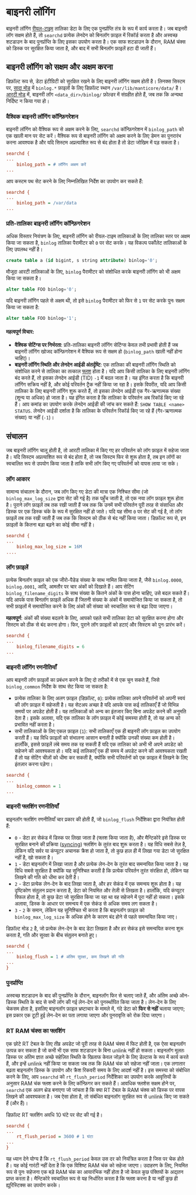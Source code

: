 # बाइनरी लॉगिंग

बाइनरी लॉगिंग [रीयल-टाइम](../Creating_a_table/Local_tables/Real-time_table.md) तालिका डेटा के लिए एक पुनर्प्राप्ति तंत्र के रूप में कार्य करता है। जब बाइनरी लॉग सक्षम होते हैं, तो `searchd` प्रत्येक लेनदेन को बिनलॉग फ़ाइल में रिकॉर्ड करता है और अस्वच्छ शटडाउन के बाद पुनर्प्राप्ति के लिए इसका उपयोग करता है। एक साफ शटडाउन के दौरान, RAM चंक्स को डिस्क पर सुरक्षित किया जाता है, और बाद में सभी बिनलॉग फ़ाइलें हटा दी जाती हैं।

## बाइनरी लॉगिंग को सक्षम और अक्षम करना

डिफ़ॉल्ट रूप से, डेटा इंटीग्रिटी को सुरक्षित रखने के लिए बाइनरी लॉगिंग सक्षम होती है। लिनक्स सिस्टम पर, [सादा मोड](../Creating_a_table/Local_tables.md#Defining-table-schema-in-config-%28Plain-mode%29) में `binlog.*` फ़ाइलों के लिए डिफ़ॉल्ट स्थान `/var/lib/manticore/data/` है। [आरटी मोड](../Creating_a_table/Local_tables.md#Online-schema-management-%28RT-mode%29) में, बाइनरी लॉग `<data_dir>/binlog/` फ़ोल्डर में संग्रहीत होते हैं, जब तक कि अन्यथा निर्दिष्ट न किया गया हो।

### वैश्विक बाइनरी लॉगिंग कॉन्फ़िगरेशन

<!-- example binlog_path -->
बाइनरी लॉगिंग को वैश्विक रूप से अक्षम करने के लिए, `searchd` कॉन्फ़िगरेशन में `binlog_path` को एक खाली मान पर सेट करें।
वैश्विक रूप से बाइनरी लॉगिंग को अक्षम करने के लिए डेमन का पुनरारंभ करना आवश्यक है और यदि सिस्टम अप्रत्याशित रूप से बंद होता है तो डेटा जोखिम में पड़ सकता है।

<!-- request Example -->
```ini
searchd {
...
    binlog_path = # लॉगिंग अक्षम करें
...
```
<!-- end -->

<!-- example binlog_path2 -->
आप कस्टम पथ सेट करने के लिए निम्नलिखित निर्देश का उपयोग कर सकते हैं:

<!-- request Example -->
```ini
searchd {
...
    binlog_path = /var/data
...
```
<!-- end -->

### प्रति-तालिका बाइनरी लॉगिंग कॉन्फ़िगरेशन

<!-- Example binlog0 -->
अधिक विस्तार नियंत्रण के लिए, बाइनरी लॉगिंग को रीयल-टाइम तालिकाओं के लिए तालिका स्तर पर अक्षम किया जा सकता है, `binlog` तालिका पैरामीटर को `0` पर सेट करके। यह विकल्प पर्कोलेट तालिकाओं के लिए उपलब्ध नहीं है।

<!-- request Example -->
```sql
create table a (id bigint, s string attribute) binlog='0';
```
<!-- end -->

<!-- Example binlog_alter -->
मौजूदा आरटी तालिकाओं के लिए, `binlog` पैरामीटर को संशोधित करके बाइनरी लॉगिंग को भी अक्षम किया जा सकता है।

<!-- request Example -->
```sql
alter table FOO binlog='0';
```
<!-- end -->

<!-- Example binlog_alter2 -->
यदि बाइनरी लॉगिंग पहले से अक्षम थी, तो इसे `binlog` पैरामीटर को फिर से `1` पर सेट करके पुनः सक्षम किया जा सकता है:

<!-- request Example -->
```sql
alter table FOO binlog='1';
```
<!-- end -->

#### महत्वपूर्ण विचार:
* **वैश्विक सेटिंग्स पर निर्भरता**: प्रति-तालिका बाइनरी लॉगिंग सेटिंग्स केवल तभी प्रभावी होती हैं जब बाइनरी लॉगिंग खोजद कॉन्फ़िगरेशन में वैश्विक रूप से सक्षम हो (`binlog_path` खाली नहीं होना चाहिए)।
* **बाइनरी लॉगिंग स्थिति और लेनदेन आईडी अंतर्दृष्टि**: एक तालिका की बाइनरी लॉगिंग स्थिति को संशोधित करने से तालिका का तत्काल [फ्लश](../Securing_and_compacting_a_table/Flushing_RAM_chunk_to_disk.md#FLUSH-TABLE) होता है। यदि आप किसी तालिका के लिए बाइनरी लॉगिंग बंद करते हैं, तो इसका लेनदेन आईडी (TID) `-1` में बदल जाता है। यह इंगित करता है कि बाइनरी लॉगिंग सक्रिय नहीं है, और कोई परिवर्तन ट्रैक नहीं किया जा रहा है। इसके विपरीत, यदि आप किसी तालिका के लिए बाइनरी लॉगिंग शुरू करते हैं, तो इसका लेनदेन आईडी एक गैर-ऋणात्मक संख्या (शून्य या अधिक) हो जाता है। यह इंगित करता है कि तालिका के परिवर्तन अब रिकॉर्ड किए जा रहे हैं। आप कमांड का उपयोग करके लेनदेन आईडी की जांच कर सकते हैं: `SHOW TABLE <name> STATUS`. लेनदेन आईडी दर्शाता है कि तालिका के परिवर्तन रिकॉर्ड किए जा रहे हैं (गैर-ऋणात्मक संख्या) या नहीं (`-1`)।

## संचालन

जब बाइनरी लॉगिंग चालू होती है, तो आरटी तालिका में किए गए हर परिवर्तन को लॉग फ़ाइल में सहेजा जाता है। यदि सिस्टम अप्रत्याशित रूप से बंद होता है, तो जब सिस्टम फिर से शुरू होता है, तब इन लॉगों का स्वचालित रूप से उपयोग किया जाता है ताकि सभी लॉग किए गए परिवर्तनों को वापस लाया जा सके।

### लॉग आकार

<!-- Example binlog_max_log_size -->
सामान्य संचालन के दौरान, जब लॉग किए गए डेटा की मात्रा एक निश्चित सीमा (जो `binlog_max_log_size` द्वारा सेट की गई है) तक पहुँच जाती है, तो एक नया लॉग फ़ाइल शुरू होता है। पुराने लॉग फ़ाइलें तब तक रखी जाती हैं जब तक कि उनमें सभी परिवर्तन पूरी तरह से संसाधित और डिस्क पर एक डिस्क चंके के रूप में सुरक्षित नहीं हो जाते। यदि यह सीमा `0` पर सेट की गई है, तो लॉग फ़ाइलें तब तक रखी जाती हैं जब तक कि सिस्टम को ठीक से बंद नहीं किया जाता। डिफ़ॉल्ट रूप से, इन फ़ाइलों के कितना बड़ा बढ़ने का कोई सीमा नहीं है।

<!-- request Example -->

```ini
searchd {
...
    binlog_max_log_size = 16M
....
```

<!-- end -->

### लॉग फ़ाइलें

<!-- example binlog_filename_digits -->

प्रत्येक बिनलॉग फ़ाइल को एक जीरो-पैडेड संख्या के साथ नामित किया जाता है, जैसे `binlog.0000`, `binlog.0001`, आदि, आमतौर पर चार अंकों को दिखाते हैं। आप सेटिंग `binlog_filename_digits` के साथ संख्या के कितने अंकों के पास होना चाहिए, उसे बदल सकते हैं। यदि आपके पास बिनलॉग फ़ाइलें अधिक हैं जितनी संख्या के अंकों में समायोजित किया जा सकता है, तो सभी फ़ाइलों में समायोजित करने के लिए अंकों की संख्या को स्वचालित रूप से बढ़ा दिया जाएगा।

**महत्वपूर्ण**: अंकों की संख्या बदलने के लिए, आपको पहले सभी तालिका डेटा को सुरक्षित करना होगा और सिस्टम को ठीक से बंद करना होगा। फिर, पुराने लॉग फ़ाइलों को हटाएं और सिस्टम को पुनः प्रारंभ करें।

<!-- request Example -->
```ini
searchd {
...
    binlog_filename_digits = 6
...
```
<!-- end -->

### बाइनरी लॉगिंग रणनीतियाँ

<!-- Example binlog_common -->
आप बाइनरी लॉग फ़ाइलों का प्रबंधन करने के लिए दो तरीकों में से एक चुन सकते हैं, जिसे `binlog_common` निर्देश के साथ सेट किया जा सकता है:
* प्रत्येक तालिका के लिए अलग फ़ाइल (डिफ़ॉल्ट, `0`): प्रत्येक तालिका अपने परिवर्तनों को अपनी स्वयं की लॉग फ़ाइल में सहेजती है। यह सेटअप अच्छा है यदि आपके पास कई तालिकाएँ हैं जो विभिन्न समयों पर अपडेट होती हैं। यह तालिकाओं को अन्य का इंतजार किए बिना अपडेट करने की अनुमति देता है। इसके अलावा, यदि एक तालिका के लॉग फ़ाइल में कोई समस्या होती है, तो यह अन्य को प्रभावित नहीं करता है।
* सभी तालिकाओं के लिए एकल फ़ाइल (`1`): सभी तालिकाएँ एक ही बाइनरी लॉग फ़ाइल का उपयोग करती हैं। यह विधि फ़ाइलों को संभालना आसान बनाती है क्योंकि उनकी संख्या कम होती है। हालाँकि, इससे फ़ाइलें लंबे समय तक रह सकती हैं यदि एक तालिका को अभी भी अपने अपडेट को सहेजने की आवश्यकता हो। यदि कई तालिकाएँ एक ही समय में अपडेट करने की आवश्यकता रखती हैं तो यह सेटिंग चीज़ों को धीमा कर सकती है, क्योंकि सभी परिवर्तनों को एक फ़ाइल में लिखने के लिए इंतज़ार करना पड़ेगा।

<!-- request binlog_common -->

```ini
searchd {
...
    binlog_common = 1
...
```
<!-- end -->
### बाइनरी फ्लशिंग रणनीतियाँ

<!-- उदाहरण binlog_flush -->
बाइनलॉग फ्लशिंग रणनीतियाँ चार प्रकार की होती हैं, जो `binlog_flush` निर्देशिका द्वारा नियंत्रित होती हैं:

* `0` - डेटा हर सेकंड में डिस्क पर लिखा जाता है (फ्लश किया जाता है), और मैन्टिकोरे इसे डिस्क पर सुरक्षित बनाने की प्रक्रिया ([syncing](https://linux.die.net/man/8/sync)) फ्लशिंग के तुरंत बाद शुरू करता है। यह विधि सबसे तेज़ है, लेकिन यदि सर्वर या कंप्यूटर अचानक क्रैश हो जाता है, तो कुछ हाल ही में लिखा गया डेटा जो सुरक्षित नहीं है, खो सकता है।
* `1` - डेटा बाइनलॉग में लिखा जाता है और प्रत्येक लेन-देन के तुरंत बाद समन्वयित किया जाता है। यह विधि सबसे सुरक्षित है क्योंकि यह सुनिश्चित करती है कि प्रत्येक परिवर्तन तुरंत संरक्षित हो, लेकिन यह लिखने की गति को धीमा कर देती है।
* `2` - डेटा प्रत्येक लेन-देन के बाद लिखा जाता है, और हर सेकंड में एक समन्वय शुरू होता है। यह दृष्टिकोण संतुलन प्रदान करता है, डेटा को नियमित और तेज़ी से लिखता है। हालाँकि, यदि कंप्यूटर विफल होता है, तो कुछ डेटा जो सुरक्षित किया जा रहा था वह सहेजने में पूरा नहीं हो सकता। इसके अलावा, डिस्क के आधार पर समन्वय में एक सेकंड से अधिक समय लग सकता है।
* `3` - `2` के समान, लेकिन यह सुनिश्चित भी करता है कि बाइनलॉग फ़ाइल को `binlog_max_log_size` के अधिक होने के कारण बंद होने से पहले समन्वयित किया जाए।

डिफ़ॉल्ट मोड `2` है, जो प्रत्येक लेन-देन के बाद डेटा लिखता है और हर सेकंड इसे समन्वयित करना शुरू करता है, गति और सुरक्षा के बीच संतुलन बनाते हुए।

<!-- अनुरोध उदाहरण -->
```ini
searchd {
...
    binlog_flush = 1 # अंतिम सुरक्षा, कम लिखने की गति
...
}
```
<!-- अंत -->

### पुनर्प्राप्ति

अस्वच्छ शटडाउन के बाद की पुनर्प्राप्ति के दौरान, बाइनलॉग फिर से चलाए जाते हैं, और अंतिम अच्छे ऑन-डिस्क स्थिति के बाद से सभी लॉग की गई लेन-देन को पुनर्स्थापित किया जाता है। लेन-देन के लिए चेकसम होता है, इसलिए बाइनलॉग फ़ाइल भ्रष्टाचार के मामले में, गंदे डेटा को **फिर से नहीं** चलाया जाएगा; इस प्रकार एक टूटी हुई लेन-देन का पता लगाया जाएगा और पुनरावृत्ति को रोक दिया जाएगा।

### RT RAM चंक्स का फ्लशिंग

<!-- उदाहरण rt_flush_period -->
एक छोटे RT टेबल के लिए तीव्र अपडेट जो पूरी तरह से RAM चंक्स में फिट होती है, एक ऐसा बाइनलॉग उत्पन्न कर सकता है जो कभी भी एक साफ शटडाउन के बिना unlink नहीं हो सकता। बाइनलॉग मूलतः डिस्क पर अंतिम ज्ञात अच्छे सहेज़ित स्थिति के खिलाफ केवल जोड़ने के लिए डेल्टास के रूप में कार्य करते हैं, और इन्हें unlink नहीं किया जा सकता जब तक कि RAM चंक को सहेजा नहीं जाता। एक लगातार बढ़ता बाइनलॉग डिस्क के उपयोग और क्रैश रिकवरी समय के लिए आदर्श नहीं है। इस समस्या को संबोधित करने के लिए, आप `searchd` को `rt_flush_period` निर्देशिका का उपयोग करके आवृत्तियों के अनुसार RAM चंक फ्लश करने के लिए कॉन्फ़िगर कर सकते हैं। आवधिक फ्लशेस सक्षम होने पर, `searchd` एक अलग थ्रेड बनाएगा जो जांचता है कि क्या RT टेबल के RAM चंक्स को डिस्क पर वापस लिखने की आवश्यकता है। जब ऐसा होता है, तो संबंधित बाइनलॉग सुरक्षित रूप से unlink किए जा सकते हैं (और हैं)।

डिफ़ॉल्ट RT फ्लशिंग अवधि 10 घंटे पर सेट की गई है।

<!-- अनुरोध उदाहरण -->
```ini
searchd {
...
    rt_flush_period = 3600 # 1 घंटा
...
}
```
<!-- अंत -->

यह ध्यान देने योग्य है कि `rt_flush_period` केवल उस दर को नियंत्रित करता है जिस पर चेक होते हैं। यह कोई गारंटी नहीं देता है कि एक विशिष्ट RAM चंक को सहेजा जाएगा। उदाहरण के लिए, नियमित रूप से पुनः सहेजना एक बड़े RAM चंक का आयारंभिक नहीं होता है जो केवल कुछ पंक्तियों के अद्यतन प्राप्त करता है। मैन्टिकोरे स्वचालित रूप से यह निर्धारित करता है कि फ्लश करना है या नहीं कुछ ही ह्यूरिस्टिक्स का उपयोग करके।

<!-- प्रूफरीड -->

